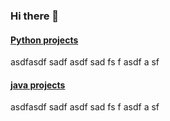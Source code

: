 ### Hi there 👋

#### [Python projects](https://github.com/dodoturkoz/python-projects)

asdfasdf sadf asdf sad fs f asdf a sf 

#### [java projects]()

asdfasdf sadf asdf sad fs f asdf a sf 



<!--
**dodoturkoz/dodoturkoz** is a ✨ _special_ ✨ repository because its `README.md` (this file) appears on your GitHub profile.

Here are some ideas to get you started:

- 🔭 I’m currently working on ...
- 🌱 I’m currently learning ...
- 👯 I’m looking to collaborate on ...
- 🤔 I’m looking for help with ...
- 💬 Ask me about ...
- 📫 How to reach me: ...
- 😄 Pronouns: ...
- ⚡ Fun fact: ...
-->
